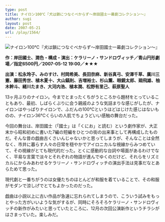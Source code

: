 ```yaml
---
type: post
title: ナイロン100℃『犬は鎖につなぐべからず～岸田國士一幕劇コレクション～』
author: sugi
layout: post
date: 2007-05-21
url: /play/1564/
---
```

<img src="/images/play/20070521.jpg" alt="ナイロン100℃『犬は鎖につなぐべからず～岸田國士一幕劇コレクション～』" class="alignleft" />

**作：岸田國士、潤色・構成・演出：ケラリーノ・サンドロヴィッチ／青山円形劇場／指定6500円／2007-05-12 19:00／★★★**

**出演：松永玲子、みのすけ、村岡希美、長田奈麻、新谷真弓、安澤千草、廣川三憲、藤田秀世、植木夏十、大山鎬則、吉増裕士、杉山薫、眼鏡太郎、廻飛雄、柚木幹斗、緒川たまき、大河内浩、植本潤、松野有里己、萩原聖人**

13ヶ月ぶりのナイロン。今までとまったくちがうところから題材をとっていることもあり、最初、しばらくぶりに会う親戚のような気詰まりな感じがしたが、ナイロンはやっぱりナイロンで、ふだんの100℃というほどはじけた感じはないものの、ナイロン36℃くらいの人肌でちょうどいい感触の舞台だった。

今回の舞台は、岸田國士（「國士」は「くにお」と読む）という劇作家が、大正末から昭和初めに書いた7編の短編をひとつの街の出来事として再構成したものだ。そんな昔の戯曲古くさいんじゃないかと思ってしまうが、そんなことは全然なく、市井に暮らす人々の日常を穏やかでアイロニカルな視線からみつめていて、その視線がとても現代的だった。とくに感動的な台詞や場面があるわけでなく、平易な言葉で淡々とそれぞれの物語が進んでゆくのだけど、それらをリズミカルにからみあわせるケラリーノ・サンドロヴィッチの演出手法は見事だなとあらためて思った。

現代劇と一番ちがうのは女優たちのほとんどが和服を着ていることで、その和服がモダンで涼しげでとてもよかったのだった。

戯曲は小説以上に古い作品が急速に忘れられてしまうので、こういう試みをもっとやった方がいいような気がするが、同時にそろそろケラリーノ・サンドロヴィッチの新作がみたいと思っていたところに、12月の次回公演新作というチラシがはさまっていた。楽しみだ。

